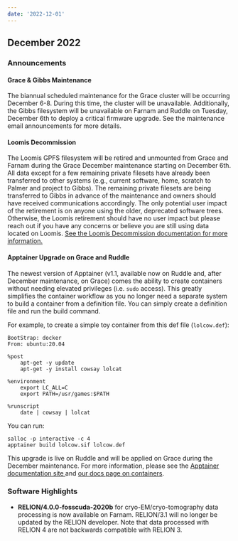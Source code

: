 ```yaml
---
date: '2022-12-01'
---
```


## December 2022

### Announcements

#### Grace & Gibbs Maintenance

The biannual scheduled maintenance for the Grace cluster will be occurring December 6-8. During this time, the cluster will be unavailable. Additionally, the Gibbs filesystem will be unavailable on Farnam and Ruddle on Tuesday, December 6th to deploy a critical firmware upgrade. See the maintenance email announcements for more details.

#### Loomis Decommission

The Loomis GPFS filesystem will be retired and unmounted from Grace and Farnam during the Grace December maintenance starting on December 6th. All data except for a few remaining private filesets have already been transferred to other systems (e.g., current software, home, scratch to Palmer and project to Gibbs). The remaining private filesets are being transferred to Gibbs in advance of the maintenance and owners should have received communications accordingly. The only potential user impact of the retirement is on anyone using the older, deprecated software trees. Otherwise, the Loomis retirement should have no user impact but please reach out if you have any concerns or believe you are still using data located on Loomis. [See the Loomis Decommission documentation for more information.](/data/loomis-decommission/) 

#### Apptainer Upgrade on Grace and Ruddle

The newest version of Apptainer (v1.1, available now on Ruddle and, after December maintenance, on Grace) comes the ability to create containers without needing elevated privileges (i.e. `sudo` access). This greatly simplifies the container workflow as you no longer need a separate system to build a container from a definition file. You can simply create a definition file and run the build command. 

For example, to create a simple toy container from this def file (`lolcow.def`):


```
BootStrap: docker
From: ubuntu:20.04

%post
    apt-get -y update
    apt-get -y install cowsay lolcat

%environment
    export LC_ALL=C
    export PATH=/usr/games:$PATH

%runscript
    date | cowsay | lolcat
```

You can run:

```
salloc -p interactive -c 4 
apptainer build lolcow.sif lolcow.def
```

This upgrade is live on Ruddle and will be applied on Grace during the December maintenance. For more information, please see the [Apptainer documentation site ](https://apptainer.org/docs/user/main/) and [our docs page on containers](/clusters-at-yale/guides/containers/).  

### Software Highlights

- **RELION/4.0.0-fosscuda-2020b** for cryo-EM/cryo-tomography data processing is now available on Farnam. RELION/3.1 will no longer be updated by the RELION developer. Note that data processed with RELION 4 are not backwards compatible with RELION 3.